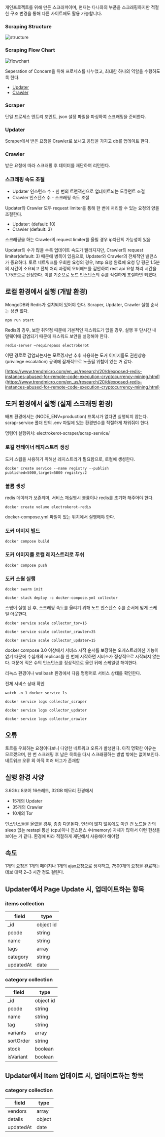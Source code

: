 개인프로젝트를 위해 만든 스크래퍼이며, 현재는 다나와의 부품을 스크래핑하지만 적절한 구조 변경을 통해 다른 사이트에도 활용 가능합니다.

### Scraping Structure

![structure](assets/structure.png)

### Scraping Flow Chart

![flowchart](assets/flowchart.png)

Seperation of Concern을 위해 프로세스를 나누었고, 최대한 하나의 역할을 수행하도록 한다.

- [Updater](https://github.com/SwimmingPolar/electrokerot-msa-db-updater)
- [Crawler](https://github.com/SwimmingPolar/electrokerot-crawler)

### Scraper

단일 프로세스 엔트리 포인트, json 설정 파일을 파싱하여 스크래핑을 준비한다.

### Updater

Scraper에서 받은 요청을 Crawler로 보내고 응답을 가지고 db를 업데이트 한다.

### Crawler

받은 요청에 따라 스크래핑 후 데이터를 재단하여 리턴한다.

### 스크래핑 속도 조절

- Updater 인스턴스 수 - 한 번의 트랜잭션으로 업데이트되는 도큐먼트 조절
- Crawler 인스턴스 수 - 스크래핑 속도 조절

Updater와 Crawler 모두 request limiter를 통해 한 번에 처리할 수 있는 요청의 양을 조절한다.

- Updater: (default: 10)
- Crawler (default: 3)

스크래핑을 하는 Crawler의 request limiter를 올릴 경우 ip차단의 가능성이 있음

Updater의 수가 많을 수록 업데이트 속도가 빨라지지만, Crawler의 request limiter(default: 3) 때문에 병목이 있음으로, Updater와 Crawler의 전체적인 밸런스가 중요하다. 토르 네트워크를 우회한 요청의 경우, http 요청 완료에 요청 당 평균 1.5분의 시간이 소요되고 전체 처리 과정의 오버헤드를 감안하여 rest api 요청 처리 시간을 1.75분으로 산정한다. 이를 기준으로 노드 인스턴스의 수를 적절하게 조절하면 되겠다.

## 로컬 환경에서 실행 (개발 환경)

MongoDB와 Redis가 설치되어 있어야 한다. Scraper, Updater, Crawler 실행 순서는 상관 없다.

`npm run start`

Redis의 경우, 보안 취약점 때문에 기본적인 패스워드가 없을 경우, 실행 후 단시간 내 멀웨어에 감염되기 때문에 패스워드 보안을 설정해야 한다.

`redis-server —requirepass electrokerot`

어떤 경로로 감염되는지는 모르겠지만 추후 사용하는 도커 이미지들도 권한상승(privilege escalation) 공격에 잠재적으로 노출될 위험이 있는 거 같다.

[https://www.trendmicro.com/en_us/research/20/d/exposed-redis-instances-abused-for-remote-code-execution-cryptocurrency-mining.html](https://www.trendmicro.com/en_us/research/20/d/exposed-redis-instances-abused-for-remote-code-execution-cryptocurrency-mining.html)

## 도커 환경에서 실행 (실제 스크래핑 환경)

배포 환경에서는 (NODE_ENV=production) 프록시가 없다면 실행되지 않는다. scrap-service 폴더 안의 .env 파일에 있는 환경변수를 적절하게 채워줘야 한다.

명령어 실행위치: electrokerot-scraper/scrap-service/

### 로컬 컨테이너 레지스트리 생성

도커 스웜을 사용하기 위해선 레지스트리가 필요함으로, 로컬에 생성한다.

`docker create service --name registry --publish published=5000,target=5000 registry:2`

### 볼륨 생성

redis 데이터가 보존되며, 서비스 재실행시 볼륨이나 redis를 초기화 해주어야 한다.

`docker create volume electrokerot-redis`

docker-compose.yml 파일이 있는 위치에서 실행해야 한다.

### 도커 이미지 빌드

`docker compose build`

### 도커 이미지를 로컬 레지스트리로 푸쉬

`docker compose push`

### 도커 스웜 실행

`docker swarm init`

`docker stack deploy -c docker-compose.yml collector`

스웜이 실행 된 후, 스크래핑 속도를 올리기 위해 노드 인스턴스 수를 순서에 맞게 스케일 아웃한다.

`docker service scale collector_tor=15`

`docker service scale collector_crawler=35`

`docker service scale collector_updater=15`

docker compose 3.0 이상에서 서비스 시작 순서를 보장하는 오케스트레이션 기능이 없기 때문에 수십개의 replicas를 한 번에 시작하면 서비스가 정상적으로 시작되지 않는다. 때문에 적은 수의 인스턴스를 정상적으로 올린 뒤에 스케일링 해야한다.

리눅스 환경이나 wsl bash 환경에서 다음 명령어로 서비스 상태를 확인한다.

전체 서비스 상태 확인

`watch -n 1 docker service ls`

`docker service logs collector_scraper`

`docker service logs collector_updater`

`docker service logs collector_crawler`

## 오류

토르를 우회하는 요청이다보니 다양한 네트워크 오류가 발생한다. 아직 명확한 이유는 모르겠으며, 한 번 스크래핑 후 남은 목록을 다시 스크래핑하는 방법 밖에는 없어보인다. 네트워크 오류 외 아직 여러 버그가 존재함

## 실행 환경 사양

3.6Ghz 8코어 16쓰레드, 32GB 메모리 환경에서

- 15개의 Updater
- 35개의 Crawler
- 10개의 Tor

인스턴스들을 올렸을 경우, 종종 다운된다. 연산이 많지 않음에도 이런 건 노드들 간의 sleep 없는 restapi 통신 (cpu)이나 인스턴스 수(memory) 자체가 많아서 이런 현상을 보이는 거 같다. 환경에 따라 적절하게 재단해서 사용해야 해야함

## 속도

1개의 요청은 1개의 페이지나 1개의 ajax요청으로 생각하고, 7500개의 요청을 완료하는데보 대략 2~3 시간 정도 걸린다.

## Updater에서 Page Update 시, 업데이트하는 항목

### items collection

| field     | type      |
| --------- | --------- |
| \_id      | object id |
| pcode     | string    |
| name      | string    |
| tags      | array     |
| category  | string    |
| updatedAt | date      |

### category collection

| field     | type      |
| --------- | --------- |
| \_id      | object id |
| pcode     | string    |
| name      | string    |
| tag       | string    |
| variants  | array     |
| sortOrder | string    |
| stock     | boolean   |
| isVariant | boolean   |

## Updater에서 Item 업데이트 시, 업데이트하는 항목

### category collection

| field     | type   |
| --------- | ------ |
| vendors   | array  |
| details   | object |
| updatedAt | date   |
